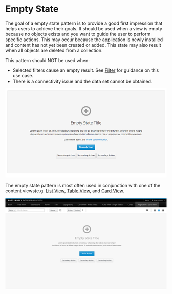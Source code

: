 # Empty State

The goal of a empty state pattern is to provide a good first impression that helps users to achieve their goals. It should be used when a view is empty because no objects exists and you want to guide the user to perform specific actions. This may occur because the application is newly installed and content has not yet been created or added. This state may also result when all objects are deleted from a collection.

This pattern should NOT be used when:

- Selected filters cause an empty result. See [Filter](http://www.patternfly.org/pattern-library/forms-and-controls/filter/) for guidance on this use case.
- There is a connectivity issue and the data set cannot be obtained.

![Empty State pattern](img/empty-state-html.png)

The empty state pattern is most often used in conjunction with one of the content views(e.g. [List View](http://www.patternfly.org/pattern-library/content-views/list-view/), [Table View](http://www.patternfly.org/pattern-library/content-views/table-view/), and [Card View](http://www.patternfly.org/pattern-library/content-views/card-view/).  

![Empty State in context](img/card-view-empty.png)
